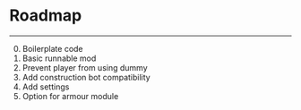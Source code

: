 # Roadmap
---
0. Boilerplate code
0. Basic runnable mod
0. Prevent player from using dummy
0. Add construction bot compatibility
0. Add settings
0. Option for armour module